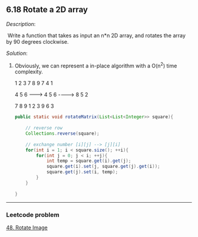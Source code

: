 ## 6.18 Rotate a 2D array

*Description*:

​		Write a function that takes as input an n*n 2D array, and rotates the array by 90 degrees clockwise.

*Solution*:

1. Obviously, we can represent a in-place algorithm with a O(n<sup>2</sup>) time complexity.  

   1 2 3                   7 8 9                    7 4 1

   4 5 6          --->   4 5 6          ---->   8 5 2

   7 8 9                   1 2 3                    9 6 3

   ```java
   public static void rotateMatrix(List<List<Integer>> square){
       
       // reverse row
       Collections.reverse(square);
       
       // exchange number [i][j] --> [j][i]
       for(int i = 1; i < square.size(); ++i){
           for(int j = 0; j < i; ++j){
               int temp = square.get(i).get(j);
               square.get(i).set(j, square.get(j).get(i));
               square.get(j).set(i, temp);
           }
       }
       
   }
   ```

   

***

### Leetcode problem

[48. Rotate Image]( https://github.com/DavidWang1997/wpblog.GitHub.io/issues/38 )